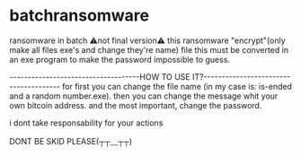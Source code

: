 # batchransomware
ransomware in batch ⚠not final version⚠
this ransomware "encrypt"(only make all files exe's and change they're name) file
this must be converted in an exe program to make the password impossible to guess.

------------------------------------HOW TO USE IT?--------------------------------------
for first you can change the file name (in my case is: is-ended and a random number.exe).
then you can change the message whit your own bitcoin address.
and the most important, change the password.

i dont take responsability for your actions

DONT BE SKID PLEASE(┬┬﹏┬┬)
